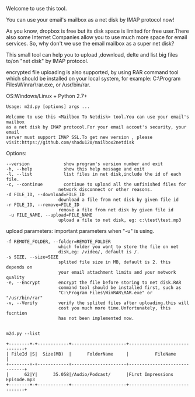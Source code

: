 Welcome to use this  <Mailbox To Netdisk> tool.

You can use your email's mailbox as a net disk by IMAP protocol now!

As you know, dropbox is free but its disk space is limited for free user.There also some Internet Companies allow you to use much more space for email services. So, why don't we use the email mailbox as a super net disk?

This small tool can help you to upload ,download, delte and list big files to/on "net disk" by IMAP protocol.

encrypted file uploading is also supported, by using RAR command tool which should be installed on your local system, for example: C:\Program Files\Winrar\rar.exe, or /usr/bin/rar.


OS:Windows/Linux + Python 2.7+


    Usage: m2d.py [options] args ... 

    Welcome to use this <Mailbox To Netdisk> tool.You can use your email's mailbox
    as a net disk by IMAP protocol.For your email accout's security, your email
    server must support IMAP SSL.To get new version , please visit:https://github.com/shadu120/mailbox2netdisk

Options:

    --version             show program's version number and exit
    -h, --help            show this help message and exit
    -l, --list            list files in net disk,include the id of each file.
    -c, --continue        continue to upload all the unfinished files for
                        network disconnect or other reasons.
    -d FILE_ID, --download=FILE_ID
                        download a file from net disk by given file id
    -r FILE_ID, --remove=FILE_ID
                        remove a file from net disk by given file id
     -u FILE_NAME, --upload=FILE_NAME
                        upload a file to net disk, eg: c:\test\test.mp3

  upload parameters:
    important parameters when "-u" is using.

    -f REMOTE_FOLDER, --folder=REMOTE_FOLDER
                        which folder you want to store the file on net
                        disk,eg: /video/, default is /.
    -s SIZE, --size=SIZE
                        splited file size in MB, default is 2. this depends on
                        your email attachment limits and your network quality
    -e, --Encrypt       encrypt the file before storing to net disk.RAR
                        command tool should be installed first, such as
                        "C:\Program Files\WinRAR\RAR.exe" or "/usr/bin/rar"
    -v, --Verify        verify the splited files after uploading.this will
                        cost you much more time.Unfortunately, this fucntion
                        has not been implemented now.


    m2d.py --list

    +--------+-+------------+---------------------+------------------------------+
    | FileId |S|  Size(MB)  |      FolderName     |          FileName            |
    +--------+-+------------+---------------------+------------------------------+
    |      62|Y|      35.058|/Audio/Podcast/      |First Impressions Episode.mp3 
    +--------+-+------------+---------------------+------------------------------+


